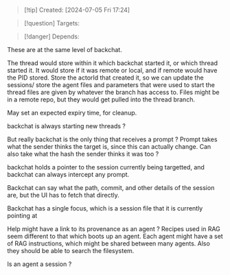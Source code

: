 
>[!tip] Created: [2024-07-05 Fri 17:24]

>[!question] Targets: 

>[!danger] Depends: 

These are at the same level of backchat.

The thread would store within it which backchat started it, or which thread started it.
It would store if it was remote or local, and if remote would have the PID stored.
Store the actorId that created it, so we can update the sessions/
store the agent files and parameters that were used to start the thread
files are given by whatever the branch has access to.  Files might be in a remote repo, but they would get pulled into the thread branch.


May set an expected expiry time, for cleanup.

backchat is always starting new threads ?

But really backchat is the only thing that receives a prompt ?
Prompt takes what the sender thinks the target is, since this can actually change.
Can also take what the hash the sender thinks it was too ?

backchat holds a pointer to the session currently being targetted, and backchat can always intercept any prompt.

Backchat can say what the path, commit, and other details of the session are, but the UI has to fetch that directly.

Backchat has a single focus, which is a session file that it is currently pointing at

Help might have a link to its provenance as an agent ?
Recipes used in RAG seem different to that which boots up an agent.  Each agent might have a set of RAG instructions, which might be shared between many agents.
Also they should be able to search the filesystem.

Is an agent a session ?